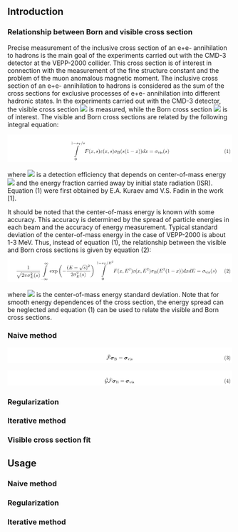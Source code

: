 ## Introduction
### Relationship between Born and visible cross section
Precise measurement of the inclusive cross section of an e+e- annihilation to hadrons is
the main goal of the experiments carried out with the CMD-3 detector at the VEPP-2000 collider. 
This cross section is of interest in connection with the measurement of the fine structure constant 
and the problem of the muon anomalous magnetic moment. The inclusive cross section of an e+e- 
annihilation to hadrons is considered as the sum of the cross sections for exclusive processes 
of e+e- annihilation into different hadronic states. In the experiments carried out with the CMD-3 
detector, the visible cross section <img src="https://render.githubusercontent.com/render/math?math=\large{\sigma_{\rm vis}}">
is measured, while the Born cross section <img src="https://render.githubusercontent.com/render/math?math=\large{\sigma_{\rm Born}}">
is of interest. The visible and Born cross sections are related by the following integral equation:

![equation Kuraev-Fadin](figures/equation1KuraevFadin.png)

where <img src="https://render.githubusercontent.com/render/math?math=\large{\varepsilon(x, s)}"> is a detection efficiency that depends on 
center-of-mass energy <img src="https://render.githubusercontent.com/render/math?math=\large{\sqrt{s}}"> and the energy fraction carried
away by initial state radiation (ISR). Equation (1) were first obtained by E.A. Kuraev amd V.S. Fadin in the work [1].

It should be noted that the center-of-mass energy is known with some accuracy. This accuracy is determined by the spread of particle energies in each beam and the accuracy of energy measurement. Typical standard deviation of the center-of-mass energy in the case of VEPP-2000 is about 1-3 MeV. Thus, instead of equation (1), the relationship between the visible and Born cross sections is given by equation (2):
![equation Kuraev-Fadin](figures/equation2KuraevFadinBlured.png)

where <img src="https://render.githubusercontent.com/render/math?math=\large{\sigma_{E}(s)}"> is the center-of-mass energy standard deviation. Note that for smooth energy dependences of the cross section, the energy spread can be neglected and equation (1) can be used to relate the visible and Born cross sections.

### Naive method

![alt text](figures/equation3KuraevFadinSLE.png)

![alt text](figures/equation4KuraevFadinBluredSLE.png)

### Regularization

### Iterative method

### Visible cross section fit

## Usage

### Naive method

### Regularization

### Iterative method


